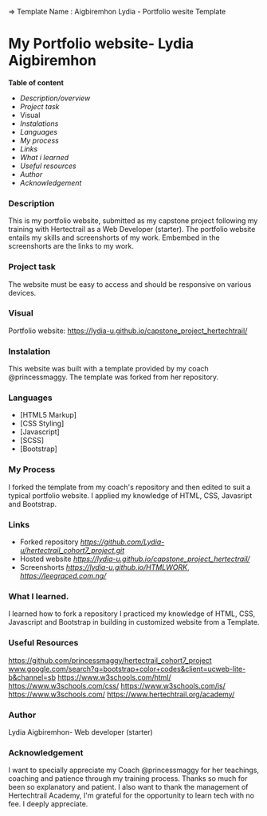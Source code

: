   =>  Template Name    : Aigbiremhon Lydia - Portfolio wesite Template
  # My Portfolio website- Lydia Aigbiremhon
  
  **Table of content**
  - *Description/overview*
  - *Project task*
  - Visual
  - *Instalations*
  - *Languages*
  - *My process*
  - *Links*
  - *What i learned*
  - *Useful resources*
  - *Author*
  - *Acknowledgement*

  ### Description
  This is my portfolio website, submitted as my capstone project following my training with Hertectrail as a Web Developer (starter). The portfolio website entails my skills and screenshorts of my work. Embembed in the screenshorts are the links to my work.

### Project task
The website must be easy to access and should be responsive on various devices.

### Visual
Portfolio website:  https://lydia-u.github.io/capstone_project_hertechtrail/

### Instalation
This website was built with a template provided by my coach @princessmaggy. The template was forked from her repository.

### Languages
- [HTML5 Markup]
- [CSS Styling]
- [Javascript]
- [SCSS]
- [Bootstrap]

### My Process
I forked the template from my coach's repository and then edited to suit a typical portfolio website. I applied my knowledge of HTML, CSS, Javasript and Bootstrap.

### Links
- Forked repository *https://github.com/Lydia-u/hertectrail_cohort7_project.git*
- Hosted website *https://lydia-u.github.io/capstone_project_hertectrail/*
- Screenshorts *https://lydia-u.github.io/HTMLWORK*,  *https://leegraced.com.ng/*

### What I learned.
I learned how to fork a repository
I practiced my knowledge of HTML, CSS, Javascript and Bootstrap in building in customized website from a Template.

### Useful Resources
https://github.com/princessmaggy/hertectrail_cohort7_project
www.google.com/search?q=bootstrap+color+codes&client=ucweb-lite-b&channel=sb
https://www.w3schools.com/html/
https://www.w3schools.com/css/
https://www.w3schools.com/js/
https://www.w3schools.com/
https://www.hertechtrail.org/academy/

### Author
Lydia Aigbiremhon- Web developer (starter)

### Acknowledgement
I want to specially appreciate my Coach @princessmaggy for her teachings, coaching and patience through my training process. Thanks so much for been so explanatory and patient. I also want to thank the management of Hertechtrail Academy, I'm grateful for the opportunity to learn tech with no fee. I deeply appreciate.


  
